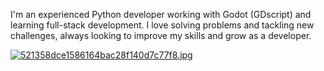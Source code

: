 I'm an experienced Python developer working with Godot (GDscript) and learning full-stack development. I love solving problems and tackling new challenges, always looking to improve my skills and grow as a developer.

[![521358dce1586164bac28f140d7c77f8.jpg](https://i.postimg.cc/5yynyPY9/521358dce1586164bac28f140d7c77f8.jpg)](https://postimg.cc/H8GQP99F)

<!---
RTXNolan/RTXNolan is a ✨ special ✨ repository because its `README.md` (this file) appears on your GitHub profile.
You can click the Preview link to take a look at your changes.
--->
